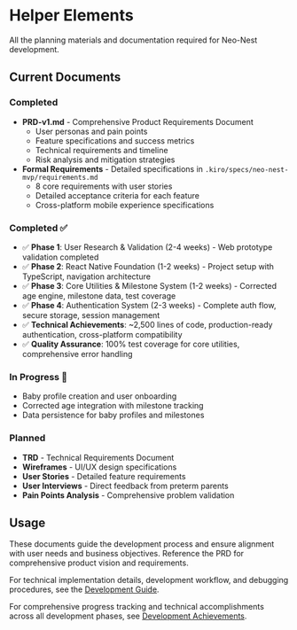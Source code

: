 # Helper Elements

All the planning materials and documentation required for Neo-Nest development.

## Current Documents

### Completed
- **PRD-v1.md** - Comprehensive Product Requirements Document
  - User personas and pain points
  - Feature specifications and success metrics
  - Technical requirements and timeline
  - Risk analysis and mitigation strategies
- **Formal Requirements** - Detailed specifications in `.kiro/specs/neo-nest-mvp/requirements.md`
  - 8 core requirements with user stories
  - Detailed acceptance criteria for each feature
  - Cross-platform mobile experience specifications

### Completed ✅
- ✅ **Phase 1**: User Research & Validation (2-4 weeks) - Web prototype validation completed
- ✅ **Phase 2**: React Native Foundation (1-2 weeks) - Project setup with TypeScript, navigation architecture
- ✅ **Phase 3**: Core Utilities & Milestone System (1-2 weeks) - Corrected age engine, milestone data, test coverage
- ✅ **Phase 4**: Authentication System (2-3 weeks) - Complete auth flow, secure storage, session management
- ✅ **Technical Achievements**: ~2,500 lines of code, production-ready authentication, cross-platform compatibility
- ✅ **Quality Assurance**: 100% test coverage for core utilities, comprehensive error handling

### In Progress 🚧
- Baby profile creation and user onboarding
- Corrected age integration with milestone tracking
- Data persistence for baby profiles and milestones

### Planned
- **TRD** - Technical Requirements Document
- **Wireframes** - UI/UX design specifications
- **User Stories** - Detailed feature requirements
- **User Interviews** - Direct feedback from preterm parents
- **Pain Points Analysis** - Comprehensive problem validation

## Usage

These documents guide the development process and ensure alignment with user needs and business objectives. Reference the PRD for comprehensive product vision and requirements.

For technical implementation details, development workflow, and debugging procedures, see the [Development Guide](../DEVELOPMENT-GUIDE.md).

For comprehensive progress tracking and technical accomplishments across all development phases, see [Development Achievements](../ACHIEVEMENTS.md).